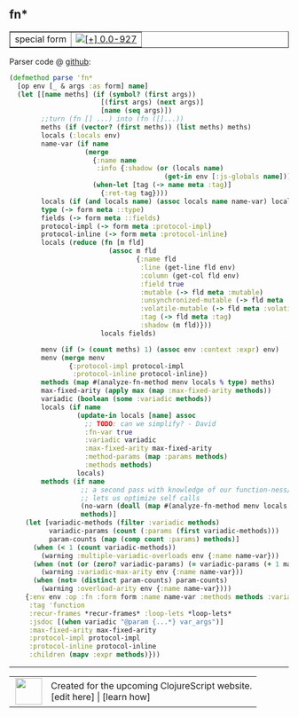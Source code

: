## fn\*



 <table border="1">
<tr>
<td>special form</td>
<td><a href="https://github.com/cljsinfo/cljs-api-docs/tree/0.0-927"><img valign="middle" alt="[+] 0.0-927" title="Added in 0.0-927" src="https://img.shields.io/badge/+-0.0--927-lightgrey.svg"></a> </td>
</tr>
</table>









Parser code @ [github](https://github.com/clojure/clojurescript/blob/r2280/src/clj/cljs/analyzer.clj#L692-L762):

```clj
(defmethod parse 'fn*
  [op env [_ & args :as form] name]
  (let [[name meths] (if (symbol? (first args))
                       [(first args) (next args)]
                       [name (seq args)])
        ;;turn (fn [] ...) into (fn ([]...))
        meths (if (vector? (first meths)) (list meths) meths)
        locals (:locals env)
        name-var (if name
                   (merge
                     {:name name
                      :info {:shadow (or (locals name)
                                       (get-in env [:js-globals name]))}}
                     (when-let [tag (-> name meta :tag)]
                       {:ret-tag tag}))) 
        locals (if (and locals name) (assoc locals name name-var) locals)
        type (-> form meta ::type)
        fields (-> form meta ::fields)
        protocol-impl (-> form meta :protocol-impl)
        protocol-inline (-> form meta :protocol-inline)
        locals (reduce (fn [m fld]
                         (assoc m fld
                                {:name fld
                                 :line (get-line fld env)
                                 :column (get-col fld env)
                                 :field true
                                 :mutable (-> fld meta :mutable)
                                 :unsynchronized-mutable (-> fld meta :unsynchronized-mutable)
                                 :volatile-mutable (-> fld meta :volatile-mutable)
                                 :tag (-> fld meta :tag)
                                 :shadow (m fld)}))
                       locals fields)

        menv (if (> (count meths) 1) (assoc env :context :expr) env)
        menv (merge menv
               {:protocol-impl protocol-impl
                :protocol-inline protocol-inline})
        methods (map #(analyze-fn-method menv locals % type) meths)
        max-fixed-arity (apply max (map :max-fixed-arity methods))
        variadic (boolean (some :variadic methods))
        locals (if name
                 (update-in locals [name] assoc
                   ;; TODO: can we simplify? - David
                   :fn-var true
                   :variadic variadic
                   :max-fixed-arity max-fixed-arity
                   :method-params (map :params methods)
                   :methods methods)
                 locals)
        methods (if name
                  ;; a second pass with knowledge of our function-ness/arity
                  ;; lets us optimize self calls
                  (no-warn (doall (map #(analyze-fn-method menv locals % type) meths)))
                  methods)]
    (let [variadic-methods (filter :variadic methods)
          variadic-params (count (:params (first variadic-methods)))
          param-counts (map (comp count :params) methods)]
      (when (< 1 (count variadic-methods))
        (warning :multiple-variadic-overloads env {:name name-var}))
      (when (not (or (zero? variadic-params) (= variadic-params (+ 1 max-fixed-arity))))
        (warning :variadic-max-arity env {:name name-var}))
      (when (not= (distinct param-counts) param-counts)
        (warning :overload-arity env {:name name-var})))
    {:env env :op :fn :form form :name name-var :methods methods :variadic variadic
     :tag 'function
     :recur-frames *recur-frames* :loop-lets *loop-lets*
     :jsdoc [(when variadic "@param {...*} var_args")]
     :max-fixed-arity max-fixed-arity
     :protocol-impl protocol-impl
     :protocol-inline protocol-inline
     :children (mapv :expr methods)}))
```

<!--
Repo - tag - source tree - lines:

 <pre>
clojurescript @ r2280
└── src
    └── clj
        └── cljs
            └── <ins>[analyzer.clj:692-762](https://github.com/clojure/clojurescript/blob/r2280/src/clj/cljs/analyzer.clj#L692-L762)</ins>
</pre>

-->

---




 <table>
<tr><td>
<img valign="middle" align="right" width="48px" src="http://i.imgur.com/Hi20huC.png">
</td><td>
Created for the upcoming ClojureScript website.<br>
[edit here] | [learn how]
</td></tr></table>

[edit here]:https://github.com/cljsinfo/cljs-api-docs/blob/master/cljsdoc/special/fnSTAR.cljsdoc
[learn how]:https://github.com/cljsinfo/cljs-api-docs/wiki/cljsdoc-files

<!--

This information was too distracting to show to readers, but I'll leave it
commented here since it is helpful to:

- pretty-print the data used to generate this document
- and show how to retrieve that data



The API data for this symbol:

```clj
{:ns "special",
 :name "fn*",
 :type "special form",
 :source {:code "(defmethod parse 'fn*\n  [op env [_ & args :as form] name]\n  (let [[name meths] (if (symbol? (first args))\n                       [(first args) (next args)]\n                       [name (seq args)])\n        ;;turn (fn [] ...) into (fn ([]...))\n        meths (if (vector? (first meths)) (list meths) meths)\n        locals (:locals env)\n        name-var (if name\n                   (merge\n                     {:name name\n                      :info {:shadow (or (locals name)\n                                       (get-in env [:js-globals name]))}}\n                     (when-let [tag (-> name meta :tag)]\n                       {:ret-tag tag}))) \n        locals (if (and locals name) (assoc locals name name-var) locals)\n        type (-> form meta ::type)\n        fields (-> form meta ::fields)\n        protocol-impl (-> form meta :protocol-impl)\n        protocol-inline (-> form meta :protocol-inline)\n        locals (reduce (fn [m fld]\n                         (assoc m fld\n                                {:name fld\n                                 :line (get-line fld env)\n                                 :column (get-col fld env)\n                                 :field true\n                                 :mutable (-> fld meta :mutable)\n                                 :unsynchronized-mutable (-> fld meta :unsynchronized-mutable)\n                                 :volatile-mutable (-> fld meta :volatile-mutable)\n                                 :tag (-> fld meta :tag)\n                                 :shadow (m fld)}))\n                       locals fields)\n\n        menv (if (> (count meths) 1) (assoc env :context :expr) env)\n        menv (merge menv\n               {:protocol-impl protocol-impl\n                :protocol-inline protocol-inline})\n        methods (map #(analyze-fn-method menv locals % type) meths)\n        max-fixed-arity (apply max (map :max-fixed-arity methods))\n        variadic (boolean (some :variadic methods))\n        locals (if name\n                 (update-in locals [name] assoc\n                   ;; TODO: can we simplify? - David\n                   :fn-var true\n                   :variadic variadic\n                   :max-fixed-arity max-fixed-arity\n                   :method-params (map :params methods)\n                   :methods methods)\n                 locals)\n        methods (if name\n                  ;; a second pass with knowledge of our function-ness/arity\n                  ;; lets us optimize self calls\n                  (no-warn (doall (map #(analyze-fn-method menv locals % type) meths)))\n                  methods)]\n    (let [variadic-methods (filter :variadic methods)\n          variadic-params (count (:params (first variadic-methods)))\n          param-counts (map (comp count :params) methods)]\n      (when (< 1 (count variadic-methods))\n        (warning :multiple-variadic-overloads env {:name name-var}))\n      (when (not (or (zero? variadic-params) (= variadic-params (+ 1 max-fixed-arity))))\n        (warning :variadic-max-arity env {:name name-var}))\n      (when (not= (distinct param-counts) param-counts)\n        (warning :overload-arity env {:name name-var})))\n    {:env env :op :fn :form form :name name-var :methods methods :variadic variadic\n     :tag 'function\n     :recur-frames *recur-frames* :loop-lets *loop-lets*\n     :jsdoc [(when variadic \"@param {...*} var_args\")]\n     :max-fixed-arity max-fixed-arity\n     :protocol-impl protocol-impl\n     :protocol-inline protocol-inline\n     :children (mapv :expr methods)}))",
          :title "Parser code",
          :repo "clojurescript",
          :tag "r2280",
          :filename "src/clj/cljs/analyzer.clj",
          :lines [692 762]},
 :full-name "special/fn*",
 :full-name-encode "special/fnSTAR",
 :history [["+" "0.0-927"]]}

```

Retrieve the API data for this symbol:

```clj
;; from Clojure REPL
(require '[clojure.edn :as edn])
(-> (slurp "https://raw.githubusercontent.com/cljsinfo/cljs-api-docs/catalog/cljs-api.edn")
    (edn/read-string)
    (get-in [:symbols "special/fn*"]))
```

-->

